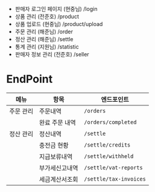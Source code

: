 - 판매자 로그인 페이지 (현중님) /login
- 상품 관리 (전준호) /product
- 상품 업로드 (현중님) /product/upload
- 주문 관리 (해준님) /order
- 정산 관리 (해준님) /settle
- 통계 관리 (지원님) /statistic
- 판매자 정보 관리 (전준호) /seller

# EndPoint

| 메뉴      | 항목           | 엔드포인트             |
| --------- | -------------- | ---------------------- |
| 주문 관리 | 주문내역       | `/orders`              |
|           | 완료 주문 내역 | `/orders/completed`    |
| 정산 관리 | 정산내역       | `/settle`              |
|           | 충전금 현황    | `/settle/credits`      |
|           | 지급보류내역   | `/settle/withheld`     |
|           | 부가세신고내역 | `/settle/vat-reports`  |
|           | 세금계산서조회 | `/settle/tax-invoices` |
